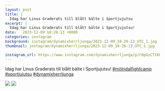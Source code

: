 ```yaml
---
layout: post
title: |
  Idag har Linus Graderats till blått bälte i Sportjujutsu
excerpt: |
  Idag har Linus Graderats till blått bälte i Sportjujutsu!   
date:   2023-12-09 18:26:13 +0000
categories: instagram
background: instagram/dynamixherrljunga/2023-12-09_18-26-13_UTC_1.jpg
thumbnail: instagram/dynamixherrljunga/2023-12-09_18-26-13_UTC_1.jpg

instagram_url: https://www.instagram.com/dynamixherrljunga/p/C0pGzCTtK0u
---
```

Idag har Linus Graderats till blått bälte i Sportjujutsu! [#mölndalfightcamp](https://www.instagram.com/explore/tags/mölndalfightcamp/) [#sportjujutsu](https://www.instagram.com/explore/tags/sportjujutsu/) [#dynamixherrljunga](https://www.instagram.com/explore/tags/dynamixherrljunga/)



<img src='{{ site.baseurl }}/instagram/dynamixherrljunga/2023-12-09_18-26-13_UTC_1.jpg' class='img-fluid' />


<img src='{{ site.baseurl }}/instagram/dynamixherrljunga/2023-12-09_18-26-13_UTC_2.jpg' class='img-fluid' />
